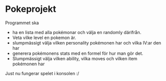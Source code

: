 # Pokeprojekt

Programmet ska 
- ha en lista med alla pokémonar och välja en randomly därifrån.
- Veta vilke level en pokemon är.
- slumpmässigt välja vilken personality pokémonen har och vilka IV:ar den har
- generera pokémonens stats med en formel för hur man gör det. 
- Slumpmässigt välja vilken ability, vilka moves och vilken item pokémonen har

Just nu fungerar spelet i konsolen :/
